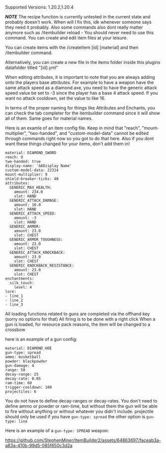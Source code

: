 Supported Versions: 1.20.2,1.20.4


***NOTE***
The recipe function is currently untested in the current state and probably doesn't work. When will I fix this, idk whenever someone says they need it probably. Also some commands also dont really matter anymore such as /itembuilder reload - You should never need to use this command. You can create and edit item files at your leisure.










You can create items with the /createItem [id] [material] and then /itembuilder command.


Alternatively, you can create a new file in the items folder inside this plugins datafolder titled "[id].yml" 

When editing attributes, it is important to note that you are always adding onto the players base attributes. For example to have a weapon have the same attack speed as a diamond axe, you need to have the generic attack speed value be set to -3 since the player has a base 4 attack speed. If you want no attack cooldown, set the value to like 16.

In terms of the proper naming for things like Attributes and Enchants, you can check the tab completer for the itembuilder command since it will show all of them. Same goes for material names.

Here is an examle of an item config file. Keep in mind that "reach", "mount-multiplier", "two-handed", and "custom-model-data" cannot be edited through commands right now so you got to do that here. Also if you dont want these things changed for your items, don't add them in!
```
material: DIAMOND_SWORD
reach: 9
two-handed: true
display-name: '&6Display Name'
custom-model-data: 22314
mount-multiplier: 9
shield-breaker-ticks: 40
attributes:
  GENERIC_MAX_HEALTH:
    amount: 234.0
    slot: HAND
  GENERIC_ATTACK_DAMAGE:
    amount: 10.0
    slot: HAND
  GENERIC_ATTACK_SPEED:
    amount: -3
    slot: HAND
  GENERIC_ARMOR:
    amount: 23.0
    slot: CHEST
  GENERIC_ARMOR_TOUGHNESS:
    amount: 23.0
    slot: CHEST
  GENERIC_ATTACK_KNOCKBACK:
    amount: 23.0
    slot: CHEST
  GENERIC_KNOCKBACK_RESISTANCE:
    amount: 23.0
    slot: CHEST
enchantments:
  silk_touch:
    level: 4
lore:
- line_1
- line_2
- line_3
```

All loading functions related to guns are completed via the offhand key (sorry no options for that)
All firing is to be done with a right click
When a gun is loaded, for resource pack reasons, the item will be changed to a crossbow

here is an example of a gun config:
```
material: DIAMOND_HOE
gun-type: spread
ammo: musketball
powder: blackpowder
gun-damage: 4
range: 50
decay-range: 25
decay-rate: 0.05
ram-time: 60
trigger-cooldown: 100
projectiles: 6
```
You do not have to define decay-ranges or decay-rates.
You don't need to define ammo or powder or ram-time, but without them the gun will be able to fire without anything or without whatever you didn't include.
projectile should only be used if you have ```gun-type: spread``` the other option is ```gun-type: line```

Here is an example of a ```gun-type: SPREAD``` weapon:  


https://github.com/StephenMiner/ItemBuilder2/assets/64863697/faceab3a-a83a-410b-99d5-085f650c3d2a

